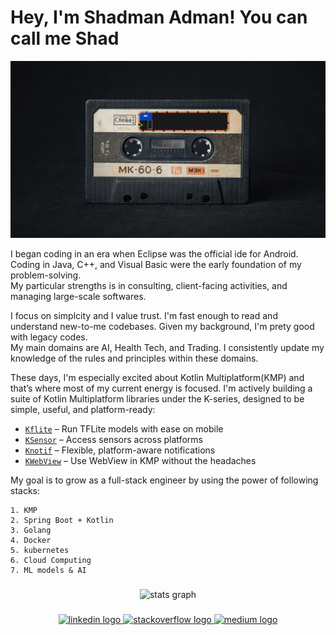 # Hey, I'm Shadman Adman! You can call me Shad ###

<img src="https://github.com/shadmanadman/AbTrax/blob/main/poster.gif" width="720px">

I began coding in an era when Eclipse was the official ide for Android. Coding in Java, C++, and Visual Basic were the early foundation of my problem-solving.<br>
My particular strengths is in consulting, client-facing activities, and managing large-scale softwares.

I focus on simplcity and I value trust. I'm fast enough to read and understand new-to-me codebases. Given my background, I'm prety good with legacy codes. <br>
My main domains are AI, Health Tech, and Trading. I consistently update my knowledge of the rules and principles within these domains.

These days, I'm especially excited about Kotlin Multiplatform(KMP) and that’s where most of my current energy is focused.
I'm actively building a suite of Kotlin Multiplatform libraries under the K-series, designed to be simple, useful, and platform-ready:

- [`Kflite`](https://github.com/shadmanadman/kflite) – Run TFLite models with ease on mobile
- [`KSensor`](https://github.com/shadmanadman/KSensor) – Access sensors across platforms
- [`Knotif`](https://github.com/shadmanadman/Knotif) – Flexible, platform-aware notifications
- [`KWebView`](https://github.com/shadmanadman/KWebView) – Use WebView in KMP without the headaches

My goal is to grow as a full-stack engineer by using the power of following stacks:
```
1. KMP
2. Spring Boot + Kotlin
3. Golang
4. Docker
5. kubernetes
6. Cloud Computing
7. ML models & AI
```


###

<div align="center">
  <img src="http://github-profile-summary-cards.vercel.app/api/cards/profile-details?username=shadmanadman&theme=calm" width=750  alt="stats graph"/>

</div>

###

<div align="center">
  <!-- LinkedIn -->
  <a href="https://www.linkedin.com/in/shadman-adman/" target="_blank" rel="noopener noreferrer">
    <img src="https://img.shields.io/static/v1?message=LinkedIn&logo=linkedin&label=&color=0A66C2&logoColor=white&labelColor=&style=for-the-badge" height="40" alt="linkedin logo" />
  </a>

  <!-- StackOverflow -->
  <a href="https://stackoverflow.com/users/4398123/shadman-adman" target="_blank" rel="noopener noreferrer">
    <img src="https://img.shields.io/static/v1?message=StackOverflow&logo=stackoverflow&label=&color=FE7A16&logoColor=white&labelColor=&style=for-the-badge" height="40" alt="stackoverflow logo" />
  </a>

  <!-- Medium -->
  <a href="https://medium.com/@adman.shadman" target="_blank" rel="noopener noreferrer">
    <img src="https://img.shields.io/static/v1?message=Medium&logo=medium&label=&color=000000&logoColor=white&labelColor=&style=for-the-badge" height="40" alt="medium logo" />
  </a>
</div>

###



